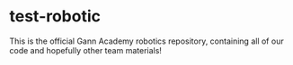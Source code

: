 # test-robotic
This is the official Gann Academy robotics repository, containing all of our code and hopefully other team materials!
